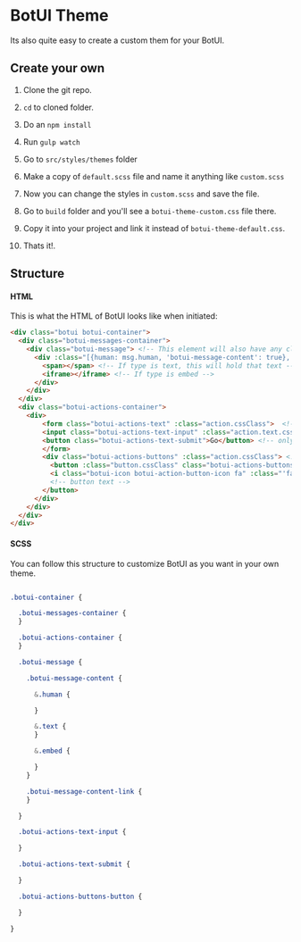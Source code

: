 
# BotUI Theme

Its also quite easy to create a custom them for your BotUI.


## Create your own

1. Clone the git repo.
2. `cd` to cloned folder.
3. Do an `npm install`
4. Run `gulp watch`
5. Go to `src/styles/themes` folder
6. Make a copy of `default.scss` file and name it anything like `custom.scss`
7. Now you can change the styles in `custom.scss` and save the file.
8. Go to `build` folder and you'll see a `botui-theme-custom.css` file there.
9. Copy it into your project and link it instead of `botui-theme-default.css`.

10. Thats it!.


## Structure



#### HTML

This is what the HTML of BotUI looks like when initiated:

```html
<div class="botui botui-container">
  <div class="botui-messages-container">
    <div class="botui-message"> <!-- This element will also have any classes applied via 'cssClass' to 'message' -->
      <div :class="[{human: msg.human, 'botui-message-content': true}, msg.type]"> <!--  -->
        <span></span> <!-- If type is text, this will hold that text -->
        <iframe></iframe> <!-- If type is embed -->
      </div>
    </div>
  </div>
  <div class="botui-actions-container">
    <div>
        <form class="botui-actions-text" :class="action.cssClass">  <!--  -->
        <input class="botui-actions-text-input" :class="action.text.cssClass" required/> <!--  -->
        <button class="botui-actions-text-submit">Go</button> <!-- only present on mobile devices -->
        </form>
        <div class="botui-actions-buttons" :class="action.cssClass"> <!--  -->
          <button :class="button.cssClass" class="botui-actions-buttons-button"> <!--  -->
          <i class="botui-icon botui-action-button-icon fa" :class="'fa-' + button.icon"></i> <!--  -->
          <!-- button text -->
        </button>
      </div>
    </div>
  </div>
</div>
```

#### SCSS

You can follow this structure to customize BotUI as you want in your own theme.

```css

.botui-container {

  .botui-messages-container {
  }

  .botui-actions-container {
  }

  .botui-message {

    .botui-message-content {

      &.human {

      }

      &.text {
      }

      &.embed {

      }
    }

    .botui-message-content-link {
    }

  }

  .botui-actions-text-input {

  }

  .botui-actions-text-submit {

  }

  .botui-actions-buttons-button {

  }

}

```
